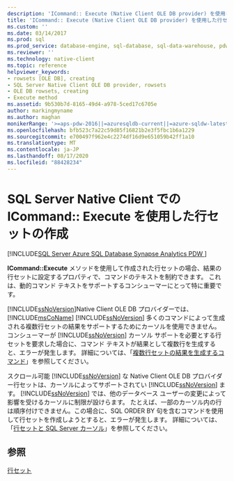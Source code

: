 ```yaml
---
description: 'ICommand:: Execute (Native Client OLE DB provider) を使用した行セットの作成'
title: 'ICommand:: Execute (Native Client OLE DB provider) を使用した行セットの作成 |Microsoft Docs'
ms.custom: ''
ms.date: 03/14/2017
ms.prod: sql
ms.prod_service: database-engine, sql-database, sql-data-warehouse, pdw
ms.reviewer: ''
ms.technology: native-client
ms.topic: reference
helpviewer_keywords:
- rowsets [OLE DB], creating
- SQL Server Native Client OLE DB provider, rowsets
- OLE DB rowsets, creating
- Execute method
ms.assetid: 9b530b7d-8165-49d4-a978-5ced17c6705e
author: markingmyname
ms.author: maghan
monikerRange: '>=aps-pdw-2016||=azuresqldb-current||=azure-sqldw-latest||>=sql-server-2016||=sqlallproducts-allversions||>=sql-server-linux-2017||=azuresqldb-mi-current'
ms.openlocfilehash: bfb523c7a22c59d85f16821b2e3f5fbc1b6a1229
ms.sourcegitcommit: e700497f962e4c2274df16d9e651059b42ff1a10
ms.translationtype: MT
ms.contentlocale: ja-JP
ms.lasthandoff: 08/17/2020
ms.locfileid: "88428234"
---
```

# <a name="creating-rowsets-with-icommandexecute-in-sql-server-native-client"></a>SQL Server Native Client での ICommand:: Execute を使用した行セットの作成
[!INCLUDE[SQL Server Azure SQL Database Synapse Analytics PDW ](../../includes/applies-to-version/sql-asdb-asdbmi-asa-pdw.md)]

  **ICommand::Execute** メソッドを使用して作成された行セットの場合、結果の行セットに設定するプロパティで、コマンドのテキストを制約できます。 これは、動的コマンド テキストをサポートするコンシューマーにとって特に重要です。  
  
 [!INCLUDE[ssNoVersion](../../includes/ssnoversion-md.md)]Native Client OLE DB プロバイダーでは、 [!INCLUDE[msCoName](../../includes/msconame-md.md)] [!INCLUDE[ssNoVersion](../../includes/ssnoversion-md.md)] 多くのコマンドによって生成される複数行セットの結果をサポートするためにカーソルを使用できません。 コンシューマーが [!INCLUDE[ssNoVersion](../../includes/ssnoversion-md.md)] カーソル サポートを必要とする行セットを要求した場合に、コマンド テキストが結果として複数行を生成すると、エラーが発生します。 詳細については、「[複数行セットの結果を生成するコマンド](../../relational-databases/native-client-ole-db-commands/commands-generating-multiple-rowset-results.md)」を参照してください。  
  
 スクロール可能 [!INCLUDE[ssNoVersion](../../includes/ssnoversion-md.md)] な Native Client OLE DB プロバイダー行セットは、カーソルによってサポートされてい [!INCLUDE[ssNoVersion](../../includes/ssnoversion-md.md)] ます。 [!INCLUDE[ssNoVersion](../../includes/ssnoversion-md.md)] では、他のデータベース ユーザーの変更によって影響を受けるカーソルに制限が設けらます。 たとえば、一部のカーソル内の行は順序付けできません。この場合に、SQL ORDER BY 句を含むコマンドを使用して行セットを作成しようとすると、エラーが発生します。 詳細については、「[行セットと SQL Server カーソル](../../relational-databases/native-client-ole-db-rowsets/rowsets-and-sql-server-cursors.md)」を参照してください。  
  
## <a name="see-also"></a>参照  
 [行セット](../../relational-databases/native-client-ole-db-rowsets/rowsets.md)  
  
  
